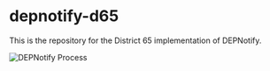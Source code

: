 # depnotify-d65

This is the repository for the District 65 implementation of DEPNotify.

![DEPNotify Process](https://github.com/trevnottrevor/depnotify-d65/master/images/DEPNotify_Process.png)
